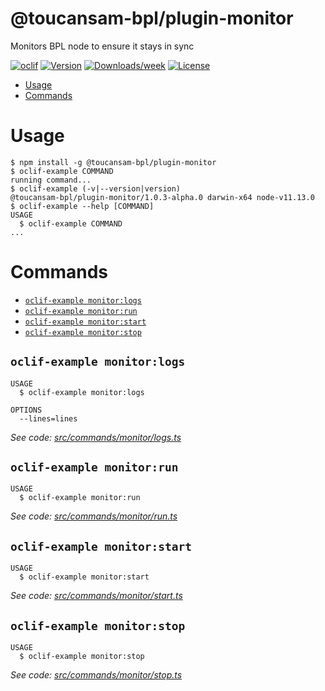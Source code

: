 @toucansam-bpl/plugin-monitor
=============================

Monitors BPL node to ensure it stays in sync

[![oclif](https://img.shields.io/badge/cli-oclif-brightgreen.svg)](https://oclif.io)
[![Version](https://img.shields.io/npm/v/@toucansam-bpl/plugin-monitor.svg)](https://npmjs.org/package/@toucansam-bpl/plugin-monitor)
[![Downloads/week](https://img.shields.io/npm/dw/@toucansam-bpl/plugin-monitor.svg)](https://npmjs.org/package/@toucansam-bpl/plugin-monitor)
[![License](https://img.shields.io/npm/l/@toucansam-bpl/plugin-monitor.svg)](https://github.com/toucansam-bpl/plugin-monitor/blob/master/package.json)

<!-- toc -->
* [Usage](#usage)
* [Commands](#commands)
<!-- tocstop -->
# Usage
<!-- usage -->
```sh-session
$ npm install -g @toucansam-bpl/plugin-monitor
$ oclif-example COMMAND
running command...
$ oclif-example (-v|--version|version)
@toucansam-bpl/plugin-monitor/1.0.3-alpha.0 darwin-x64 node-v11.13.0
$ oclif-example --help [COMMAND]
USAGE
  $ oclif-example COMMAND
...
```
<!-- usagestop -->
# Commands
<!-- commands -->
* [`oclif-example monitor:logs`](#oclif-example-monitorlogs)
* [`oclif-example monitor:run`](#oclif-example-monitorrun)
* [`oclif-example monitor:start`](#oclif-example-monitorstart)
* [`oclif-example monitor:stop`](#oclif-example-monitorstop)

## `oclif-example monitor:logs`

```
USAGE
  $ oclif-example monitor:logs

OPTIONS
  --lines=lines
```

_See code: [src/commands/monitor/logs.ts](https://github.com/toucansam-bpl/plugin-monitor/blob/v1.0.3-alpha.0/src/commands/monitor/logs.ts)_

## `oclif-example monitor:run`

```
USAGE
  $ oclif-example monitor:run
```

_See code: [src/commands/monitor/run.ts](https://github.com/toucansam-bpl/plugin-monitor/blob/v1.0.3-alpha.0/src/commands/monitor/run.ts)_

## `oclif-example monitor:start`

```
USAGE
  $ oclif-example monitor:start
```

_See code: [src/commands/monitor/start.ts](https://github.com/toucansam-bpl/plugin-monitor/blob/v1.0.3-alpha.0/src/commands/monitor/start.ts)_

## `oclif-example monitor:stop`

```
USAGE
  $ oclif-example monitor:stop
```

_See code: [src/commands/monitor/stop.ts](https://github.com/toucansam-bpl/plugin-monitor/blob/v1.0.3-alpha.0/src/commands/monitor/stop.ts)_
<!-- commandsstop -->
